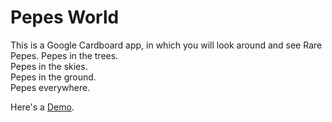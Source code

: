 # Pepes World
This is a Google Cardboard app, in which you will look around and see Rare Pepes.
Pepes in the trees.  
Pepes in the skies.  
Pepes in the ground.  
Pepes everywhere.  

Here's a [Demo](https://youtu.be/jAWSO-Yo_ko).